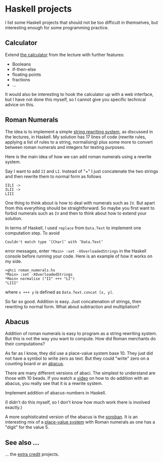 # Haskell projects

I list some Haskell projects that should not be too difficult in themselves, but interesting enough for some programming practice.

## Calculator

Extend [the calculator](https://hackmd.io/@alexhkurz/HJVtVl068) from the lecture with further features:

- Booleans
- if-then-else
- floating points
- fractions
- ...

It would also be interesting to hook the calculator up with a web interface, but I have not done this myself, so I cannot give you specific technical advice on this.

## Roman Numerals

The idea is to implement a simple [string rewriting system](https://hackmd.io/@alexhkurz/BJ23jmpIw#Exercises-String-rewriting-essential-examinable), as discussed in the lectures, in Haskell. My solution has 17 lines of code (rewrite rules, applying a list of rules to a string, normalising) plus some more to convert between roman numerals and integers for testing purposes.

Here is the main idea of how we can add roman numerals using a rewrite system.

Say I want to add `II` and `LI`. Instead of "+" I just concatenate the two strings and then rewrite them to normal form as follows
    
    IILI ->
    ILII ->
    LIII

One thing to think about is how to deal with numerals such as `IV`. But apart from this everything should be  straightforward. So maybe you first want to forbid numerals such as `IV` and then to think about how to extend your solution.

In terms of Haskell, I used `replace` from `Data.Text` to implement one computation step. To avoid 

    Couldn't match type ‘[Char]’ with ‘Data.Text’

error messages, enter `*Main> :set -XOverloadedStrings` in the Haskell console before running your code. Here is an example of how it works on my side.

    >ghci roman_numerals.hs
    *Main> :set -XOverloadedStrings
    *Main> normalise ("II" +++ "LI")
    "LIII"

where `x +++ y` is defined as `Data.Text.concat [x, y]`.

So far so good. Addition is easy. Just concatenation of strings, then rewriting to normal form. What about subtraction and multipliation? 

## Abacus

Addition of roman numerals is easy to program as a string rewriting system. But this is not the way you want to compute. How did Roman merchants do their computations?

As far as I know, they did use a place-value system base 10. They just did not have a symbol to write zero as text. But they could "write" zero on a counting board or an [abacus](https://www.ee.ryerson.ca/~elf/abacus/history.html). 

There are many different versions of abaci. The simplest to understand are those with 10 beads. If you watch a [video](https://www.youtube.com/watch?v=SYRyKYmOJwM) on how to do addition with an abacus, you really see that it is a rewrite system. 

Implement addition of abacus-numbers in Haskell.

(I didn't do this myself, so I don't know how much work there is involved exactly.)

A more sophisticated version of the abacus is the [soroban](https://en.wikipedia.org/wiki/Soroban). It is an interesting mix of a [place-value system](https://en.wikipedia.org/wiki/Positional_notation) with Roman numerals as one has a "digit" for the value $5$. 

## See also ...

... the [extra credit](extra-credit.md) projects.




